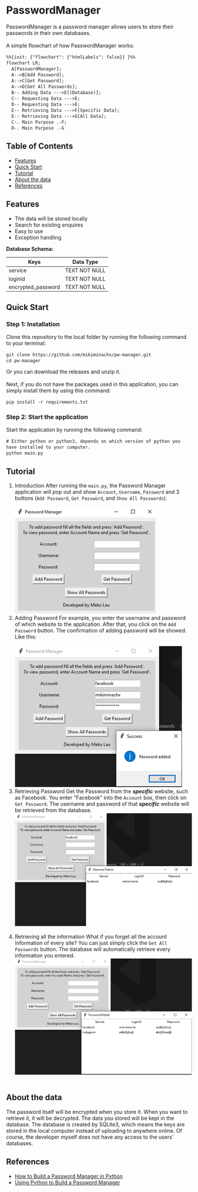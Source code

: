 # PasswordManager
PasswordManager is a password manager allows users to store their passwords in their own databases.
<br></br>
A simple flowchart of how PasswordManager works:
```mermaid
%%{init: {"flowchart": {"htmlLabels": false}} }%%
flowchart LR;
  A[PasswordManager];
  A-->B[Add Password];
  A-->C[Get Password];
  A-->D[Get All Passwords];
  B-- Adding Data --->E[(Database)];
  C-- Requesting Data --->E;
  D-- Requesting Data --->E;
  E-- Retrieving Data --->F[Specific Data];
  E-- Retrieving Data --->G[All Data];
  C-. Main Purpose .-F;
  D-. Main Purpose .-G
```
## Table of Contents
- [Features](#Features)
- [Quick Start](#Quick-Start)
- [Tutorial](#Tutorial)
- [About the data](#About-the-data)
- [References](#References)
## Features
- The data will be stored locally
- Search for existing enquires
- Easy to use
- Exception handling

**Database Schema:**

| Keys               	| Data Type     	|
|--------------------	|---------------	|
| service            	| TEXT NOT NULL 	|
| loginid            	| TEXT NOT NULL 	|
| encrypted_password 	| TEXT NOT NULL 	|


## Quick Start
### Step 1: Installation
Clone this repository to the local folder by running the following command to your terminal:
```
git clone https://github.com/mikiminachx/pw-manager.git
cd pw-manager
```
Or you can download the releases and unzip it.
<br></br>
Next, if you do not have the packages used in this application, you can simply install them by using this command:
```
pip install -r requirements.txt
```
### Step 2: Start the application
Start the application by running the following command:
```
# Either python or python3, depends on which version of python you have installed to your computer.
python main.py
```
## Tutorial
1. Introduction
After running the ``` main.py ```, the Password Manager application will pop out and show ``` Account ```, ``` Username ```, ``` Password ``` and 3 buttons (``` Add Password ```, ``` Get Password ```, and ``` Show All Passwords ```).
<br></br>
![gui.png](doc/gui.png)
2. Adding Password
For example, you enter the username and password of which website to the application. After that, you click on the ``` Add Password ``` button. The confirmation of adding password will be showed. Like this:
<br></br>
![add-pw](doc/add-pw.png)
3. Retrieving Password
Get the Password from the **_specific_** website, such as Facebook. You enter "Facebook" into the ``` Account ``` box, then click on ``` Get Password ```. The username and password of that **_specific_** website will be retrieved from the database.
![get-password](doc/get-password.png)
<br></br>
4. Retrieving all the information
What if you forget all the account information of every site? You can just simply click the ``` Get All Passwords ``` button. The database will automatically retrieve every information you entered.
![get-all-passwords](doc/get-all-passwords.png)
<br></br>
## About the data
The password itself will be encrypted when you store it. When you want to retrieve it, it will be decrypted. The data you stored will be kept in the database. The database is created by SQLite3, which means the keys are stored in the local computer instead of uploading to anywhere online. Of course, the developer myself does not have any access to the users' databases.
## References
- [How to Build a Password Manager in Python](https://thepythoncode.com/article/build-a-password-manager-in-python)
- [Using Python to Build a Password Manager](https://medium.com/@bikumandlasatwik/using-python-to-build-a-password-manager-66fcf1829081)
